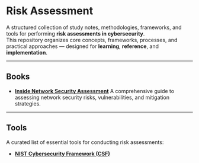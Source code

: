 # Risk Assessment

A structured collection of study notes, methodologies, frameworks, and tools for performing **risk assessments in cybersecurity**.  
This repository organizes core concepts, frameworks, processes, and practical approaches — designed for **learning**, **reference**, and **implementation**.

---

##  Books

- [**Inside Network Security Assessment**](./Risk_Assessment/Inside_Network_Security_Assessment)
  A comprehensive guide to assessing network security risks, vulnerabilities, and mitigation strategies.

---

##  Tools

A curated list of essential tools for conducting risk assessments:

- [**NIST Cybersecurity Framework (CSF)**](https://nvlpubs.nist.gov/nistpubs/CSWP/NIST.CSWP.29.pdf)



